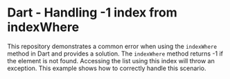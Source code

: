 # Dart - Handling -1 index from indexWhere
This repository demonstrates a common error when using the `indexWhere` method in Dart and provides a solution.
The `indexWhere` method returns -1 if the element is not found. Accessing the list using this index will throw an exception.  This example shows how to correctly handle this scenario.